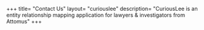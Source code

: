 +++
title= "Contact Us"
layout= "curiouslee"
description= "CuriousLee is an entity relationship mapping application for lawyers & investigators from Attomus"
+++